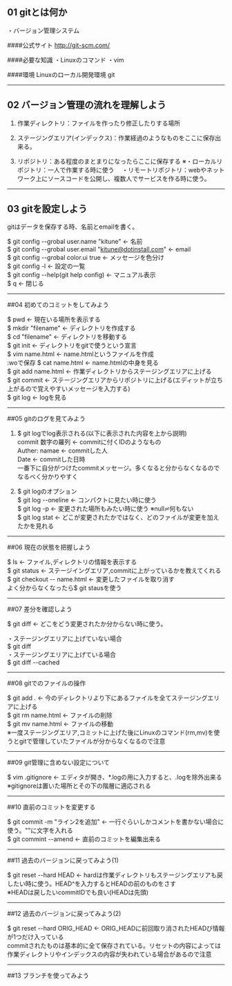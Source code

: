 ## 01 gitとは何か

・バージョン管理システム

####公式サイト
http://git-scm.com/

####必要な知識
・Linuxのコマンド
・vim

####環境
Linuxのローカル開発環境 git

---

## 02 バージョン管理の流れを理解しよう

1. 作業ディレクトリ：ファイルを作ったり修正したりする場所

2. ステージングエリア(インデックス)：作業経過のようなものをここに保存出来る。

3. リポジトリ：ある程度のまとまりになったらここに保存する
※・ローカルリポジトリ：一人で作業する時に使う
　・リモートリポジトリ：webやネットワーク上にソースコードを公開し、複数人でサービスを作る時に使う。

---

## 03 gitを設定しよう

gitはデータを保存する時、名前とemailを書く。

$ git config --grobal user.name "kitune" ← 名前  
$ git config --grobal user.email "kitune@dotinstall.com" ← email  
$ git config --grobal color.ui true ← メッセージを色分け  
$ git config -l ← 設定の一覧  
$ git config --help(git help config) ← マニュアル表示  
$ q ← 閉じる  

---

##04 初めてのコミットをしてみよう

$ pwd ← 現在いる場所を表示する  
$ mkdir "filename" ← ディレクトリを作成する  
$ cd "filename" ← ディレクトリを移動する  
$ git init ← ディレクトリをgitで使うという宣言  
$ vim name.html ← name.htmlというファイルを作成  
    :woで保存
$ cat name.html ← name.htmlの中身を見る  
$ git add name.html ← 作業ディレクトリからステージングエリアに上げる  
$ git commit ← ステージングエリアからリポジトリに上げる(エディットが立ち上がるので覚えやすいメッセージを入力する)  
$ git log ← logを見る  

---

##05 gitのログを見てみよう

1. $ git logでlog表示される(以下に表示された内容を上から説明)  
commit 数字の羅列 ← commitに付くIDのようなもの  
Auther: namae <email> ← commitした人  
Date ← commitした日時  
一番下に自分がつけたcommitメッセージ。多くなると分からなくなるのでなるべく分かりやすく  

2. $ git logのオプション  
$ git log --oneline ← コンパクトに見たい時に使う  
$ git log -p ← 変更された場所もみたい時に使う
※null≓何もない  
$ git log stat ← どこが変更されたかではなく、どのファイルが変更を加えたかを見れる

---

##06 現在の状態を把握しよう

$ ls ← ファイル,ディレクトリの情報を表示する    
$ git status ← ステージイングエリア,commitに上がっているかを教えてくれる  
$ git checkout -- name.html ← 変更したファイルを取り消す  
よく分からなくなったら$ git stausを使う  

---

##07 差分を確認しよう

$ git diff ← どこをどう変更されたか分からない時に使う。  

・ステージングエリアに上げていない場合  
$ git diff  
・ステージングエリアに上げている場合  
$ git diff --cached  

---

##08 gitでのファイルの操作

$ git add . ← 今のディレクトリより下にあるファイルを全てステージングエリアに上げる  
$ git rm name.html ← ファイルの削除  
$ git mv name.html ← ファイルの移動  
※一度ステージングエリア,コミットに上げた後にLinuxのコマンド(rm,mv)を使うとgitで管理していたファイルが分からなくなるので注意    

---

##09 git管理に含めない設定について

$ vim .gitignore ← エディタが開き、*.logの用に入力すると、.logを除外出来る  
※gitignoreは置いた場所とその下の階層に適応される  

---

##10 直前のコミットを変更する

$ git commit -m "ライン2を追加" ← 一行ぐらいしかコメントを書かない場合に使う。""に文字を入れる    
$ git commint --amend ← 直前のコミットを編集出来る    

---

##11 過去のバージョンに戻ってみよう(1)

$ git reset --hard HEAD ← hardは作業ディレクトリもステージングエリアも戻したい時に使う。HEAD^を入力するとHEADの前のものをさす  
※HEADは戻したいcommitIDでも良い(HEADは先頭)

---

##12 過去のバージョンに戻ってみよう(2)

$ git reset --hard ORIG_HEAD ← ORIG_HEADに前回取り消されたHEADび情報が1つだけ入っている  
commitされたものは基本的に全て保存されている。リセットの内容によっては作業ディレクトリやインデックスの内容が失われている場合があるので注意

---

##13 ブランチを使ってみよう






